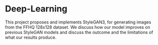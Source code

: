 # Deep-Learning
This project proposes and implements StyleGAN3, for generating images
from the FFHQ 128x128 dataset. We discuss how our model improves on
previous StyleGAN models and discuss the outcome and the limitations of
what our results produce.
